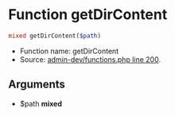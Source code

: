 Function getDirContent
===========================





```php
mixed getDirContent($path)
```

* Function name: getDirContent
* Source: [admin-dev/functions.php line 200](https://github.com/PrestaShop/PrestaShop/blob/1.6.0.5/admin-dev/functions.php#L200).

Arguments
---------

* $path **mixed**

